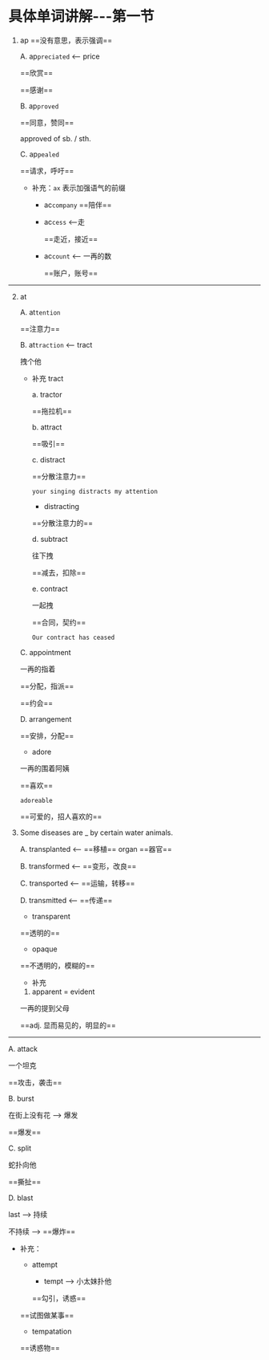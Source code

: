 # 具体单词讲解---第一节

1. ap ==没有意思，表示强调==

    A. ap`preciated` <-- price

    ==欣赏==

    ==感谢==
    
    B. ap`proved` 

    ==同意，赞同==

    approved of sb. / sth.

    C. ap`pealed`

    ==请求，呼吁==

    - 补充：`ax` 表示加强语气的前缀

        - ac`company` ==陪伴==

        - ac`cess` <--走  
            
            ==走近，接近==
        
        - ac`count` <-- 一再的数

            ==账户，账号==


---
2. at

    A. at`tention`

    ==注意力==

    B. at`traction` <-- tract

    拽个他

    - 补充 tract

        a. tractor

        ==拖拉机==

        b. attract

        ==吸引==

        c. distract

        ==分散注意力==

        `your singing distracts my attention`

        - distracting

        ==分散注意力的==

        d. subtract

        往下拽

        ==减去，扣除==

        e. contract

        一起拽

        ==合同，契约==

        `Our contract has ceased`

                
    C. appointment

    一再的指着

    ==分配，指派==

    ==约会==

    D. arrangement

    ==安排，分配==

    - adore

    一再的围着阿姨

    ==喜欢==

    `adoreable`

    ==可爱的，招人喜欢的==

3. Some diseases are _ by certain water animals.

    A. transplanted <-- ==移植== organ ==器官==

    B. transformed <-- ==变形，改良==

    C. transported <-- ==运输，转移==

    D. transmitted <-- ==传递==
    
    - transparent

    ==透明的==

    - opaque

    ==不透明的，模糊的==

    - 补充

    1. apparent = evident

    一再的提到父母

    ==adj. 显而易见的，明显的==

---

A. attack

一个坦克

==攻击，袭击==

B. burst

在街上没有花 --> 爆发

==爆发==

C. split

蛇扑向他

==撕扯==

D. blast

last --> 持续

不持续 --> ==爆炸==

- 补充：

    - attempt   

        - tempt --> 小太妹扑他

        ==勾引，诱惑==

    ==试图做某事==

    - tempatation

    ==诱惑物==

